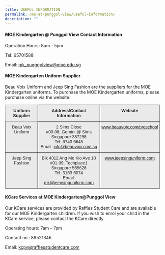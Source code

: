 ```yaml
---
title: USEFUL INFORMATION
permalink: /mk-at-punggol-view/useful-information/
description: ""
---
```

#### MOE Kindergarten @ Punggol View Contact Information
Operation Hours: 8am - 5pm

Tel: 65701588

Email:  [mk_punggolview@moe.edu.sg](mailto:mk_punggolview@moe.edu.sg)

#### MOE Kindergarten Uniform Supplier

Beau Voix Uniform and Jeep Sing Fashion are the suppliers for the MOE Kindergarten uniforms. To purchase the MOE Kindergarten uniforms, please purchase online via the website:

<style type="text/css">
.tg  {border-collapse:collapse;border-spacing:0;}
.tg td{border-color:black;border-style:solid;border-width:1px;font-family:Arial, sans-serif;font-size:14px;
  overflow:hidden;padding:10px 5px;word-break:normal;}
.tg th{border-color:black;border-style:solid;border-width:1px;font-family:Arial, sans-serif;font-size:14px;
  font-weight:normal;overflow:hidden;padding:10px 5px;word-break:normal;}
.tg .tg-n4qt{background-color:#EAEAEA;color:#222;font-weight:bold;text-align:center;vertical-align:top}
.tg .tg-ii8k{background-color:#EAEAEA;color:#222;text-align:center;vertical-align:top}
.tg .tg-djlw{background-color:#EAEAEA;border-color:inherit;color:#222;font-weight:bold;text-align:center;vertical-align:top}
.tg .tg-9smy{background-color:#EAEAEA;color:#327D40;text-align:center;vertical-align:top}
</style>
<table class="tg">
<thead>
  <tr>
    <th class="tg-djlw">Uniform Supplier</th>
    <th class="tg-n4qt">Address/Contact Information</th>
    <th class="tg-n4qt">Website</th>
  </tr>
</thead>
<tbody>
  <tr>
    <td class="tg-ii8k">Beau Voix Uniform</td>
    <td class="tg-ii8k">2 Sims Close<br>#03-08, Gemini @ Sims<br>Singapore 387298<br>Tel: 6743 6645<br>Email: <a href="mailto:info@beauvoix.com.sg">info@beauvoix.com.sg</a><br> </td>
    <td class="tg-9smy"><a href="http://www.beauvoix.com/preschool">www.beauvoix.com/preschool</a><br> <br> </td>
  </tr>
  <tr>
    <td class="tg-ii8k">Jeep Sing Fashion</td>
    <td class="tg-ii8k">Blk 4012 Ang Mo Kio Ave 10<br>#01-09, Techplace1<br>Singapore 569628<br>Tel: 3163 6074<br>Email: <a href="mailto:mk@jeepsinguniform.com">mk@jeepsinguniform.com</a><br> </td>
    <td class="tg-9smy"><a href="http://www.jeepsinguniform.com/">www.jeepsinguniform.com</a><br> </td>
  </tr>
</tbody>
</table>

#### KCare Services at MOE Kindergarten@Punggol View


Our KCare services are provided by Raffles Student Care and are available for our MOE Kindergarten children. If you wish to enrol your child in the KCare service, please contact the KCare directly.

Operating hours: 7am – 7pm

Contact no.: 89521346

Email: [kcpv@rafflesstudentcare.com](mailto:kcpv@rafflesstudentcare.com)